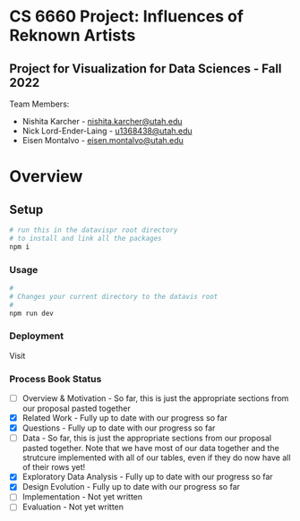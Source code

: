 # CS 6660 Project: Influences of Reknown Artists
## Project for Visualization for Data Sciences - Fall 2022

Team Members:
* Nishita Karcher - nishita.karcher@utah.edu
* Nick Lord-Ender-Laing - u1368438@utah.edu
* Eisen Montalvo - eisen.montalvo@utah.edu

# Overview

## Setup

```bash
# run this in the datavispr root directory
# to install and link all the packages
npm i
```

### Usage

```bash
#
# Changes your current directory to the datavis root
#
npm run dev

```

### Deployment 

Visit 


### Process Book Status

- [ ] Overview & Motivation - So far, this is just the appropriate sections from our proposal pasted together
- [x] Related Work - Fully up to date with our progress so far
- [x] Questions - Fully up to date with our progress so far
- [ ] Data - So far, this is just the appropriate sections from our proposal pasted together. Note that we have most of our data together and the strutcure implemented with all of our tables, even if they do now have all of their rows yet!
- [x] Exploratory Data Analysis - Fully up to date with our progress so far
- [x] Design Evolution - Fully up to date with our progress so far  
- [ ] Implementation - Not yet written
- [ ] Evaluation - Not yet written